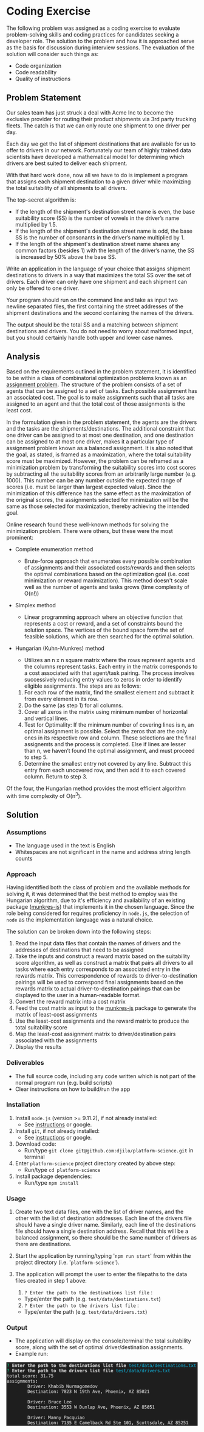 # Coding Exercise

The following problem was assigned as a coding exercise to evaluate problem-solving skills and coding practices for candidates seeking a developer role. The solution to the problem and how it is approached serve as the basis for discussion during interview sessions. The evaluation of the solution will consider such things as:

- Code organization
- Code readability
- Quality of instructions

## Problem Statement

Our sales team has just struck a deal with Acme Inc to become the exclusive provider for routing their product shipments via 3rd party trucking fleets. The catch is that we can only route one shipment to one driver per day.

Each day we get the list of shipment destinations that are available for us to offer to drivers in our network. Fortunately our team of highly trained data scientists have developed a mathematical model for determining which drivers are best suited to deliver each shipment.

With that hard work done, now all we have to do is implement a program that assigns each shipment destination to a given driver while maximizing the total suitability of all shipments to all drivers.

The top-secret algorithm is:

- If the length of the shipment's destination street name is even, the base suitability score (SS) is the number of vowels in the driver’s name multiplied by 1.5.
- If the length of the shipment's destination street name is odd, the base SS is the number of consonants in the driver’s name multiplied by 1.
- If the length of the shipment's destination street name shares any common factors (besides 1) with the length of the driver’s name, the SS is increased by 50% above the base SS.

Write an application in the language of your choice that assigns shipment destinations to drivers in a way that maximizes the total SS over the set of drivers. Each driver can only have one shipment and each shipment can only be offered to one driver. 

Your program should run on the command line and take as input two newline separated files, the first containing the street addresses of the shipment destinations and the second containing the names of the drivers.

The output should be the total SS and a matching between shipment destinations and drivers. You do not need to worry about malformed input, but you should certainly handle both upper and lower case names.

## Analysis

Based on the requirements outlined in the problem statement, it is identified to be within a class of combinatorial optimization problems known as an [assignment problem](https://en.wikipedia.org/wiki/Assignment_problem). The structure of the problem consists of a set of agents that can be assigned to a set of tasks. Each possible assignment has an associated cost. The goal is to make assignments such that all tasks are assigned to an agent and that the total cost of those assignments is the least cost. 

In the formulation given in the problem statement, the agents are the drivers and the tasks are the shipments/destinations. The additional constraint that one driver can be assigned to at most one destination, and one destination can be assigned to at most one driver, makes it a particular type of assignment problem known as a balanced assignment. It is also noted that the goal, as stated, is framed as a maximization, where the total suitability score must be maximized. However, the problem can be reframed as a minimization problem by transforming the suitability scores into cost scores by subtracting all the suitability scores from an arbitrarily large number (e.g. 1000). This number can be any number outside the expected range of scores (i.e. must be larger than largest expected value). Since the minimization of this difference has the same effect as the maximization of the original scores, the assignments selected for minimization will be the same as those selected for maximization, thereby achieving the intended goal.

Online research found these well-known methods for solving the minimization problem. There were others, but these were the most prominent:

- Complete enumeration method
  - Brute-force approach that enumerates every possible combination of assignments and their associated costs/rewards and then selects the optimal combinations based on the optimization goal (i.e. cost minimization or reward maximization). This method doesn't scale well as the number of agents and tasks grows (time complexity of O(n!))
- Simplex method
  - Linear programming approach where an objective function that represents a cost or reward, and a set of constraints bound the solution space. The vertices of the bound space form the set of feasible solutions, which are then searched for the optimal solution.
- Hungarian (Kuhn-Munkres) method
  - Utilizes an n x n square matrix where the rows represent agents and the columns represent tasks. Each entry in the matrix corresponds to a cost associated with that agent/task pairing. The process involves successively reducing entry values to zeros in order to identify eligible assignments. The steps are as follows:
  
  1. For each row of the matrix, find the smallest element and subtract it from every element in its row.
  2. Do the same (as step 1) for all columns.
  3. Cover all zeros in the matrix using minimum number of horizontal and vertical lines.
  4. Test for Optimality: If the minimum number of covering lines is n, an optimal assignment is possible. Select the zeros that are the only ones in its respective row and column. These selections are the final assignemts and the process is completed. Else if lines are lesser than n, we haven’t found the optimal assignment, and must proceed to step 5.
  5. Determine the smallest entry not covered by any line. Subtract this entry from each uncovered row, and then add it to each covered column. Return to step 3.

Of the four, the Hungarian method provides the most efficient algorithm with time complexity of O(n<sup>3</sup>). 

## Solution

### Assumptions

- The language used in the text is English
- Whitespaces are not significant in the name and address string length counts

### Approach

Having identified both the class of problem and the available methods for solving it, it was determined that the best method to employ was the Hungarian algorithm, due to it's efficiency and availability of an existing package ([munkres-js](https://github.com/addaleax/munkres-js)) that implements it in the chosen language. Since the role being considered for requires proficiency in `node.js`, the selection of `node` as the implementation language was a natural choice.

The solution can be broken down into the following steps:

1. Read the input data files that contain the names of drivers and the addresses of destinations that need to be assigned
2. Take the inputs and construct a reward matrix based on the suitability score algorithm, as well as construct a matrix that pairs all drivers to all tasks where each entry corresponds to an associated entry in the rewards matrix. This correspondence of rewards to driver-to-destination pairings will be used to correspond final assignments based on the rewards matrix to actual driver-to-destination pairings that can be displayed to the user in a human-readable format.
3. Convert the reward matrix into a cost matrix
4. Feed the cost matrix as input to the [munkres-js](https://github.com/addaleax/munkres-js) package to generate the matrix of least-cost assignments
5. Use the least-cost assignments and the reward matrix to produce the total suitability score
6. Map the least-cost assignment matrix to driver/destination pairs associated with the assignments
7. Display the results

### Deliverables

- The full source code, including any code written which is not part of the normal program run (e.g. build scripts)
- Clear instructions on how to build/run the app

### Installation

1. Install `node.js` (version >= 9.11.2), if not already installed:
   - See [instructions](https://nodejs.org/en/download/package-manager/) or google.
2. Install `git`, if not already installed:
   - See [instructions](https://git-scm.com/book/en/v2/Getting-Started-Installing-Git) or google.
3. Download code:
   - Run/type `git clone git@github.com:djilo/platform-science.git` in terminal 
4. Enter `platform-science` project directory created by above step:
   - Run/type `cd platform-science`
5. Install package dependencies:
   - Run/type `npm install`

### Usage

1. Create two text data files, one with the list of driver names, and the other with the list of destination addresses. Each line of the drivers file should have a single driver name. Similarly, each line of the destinations file should have a single destination address. Recall that this will be a balanced assignment, so there should be the same number of drivers as there are destinations.

2. Start the application by running/typing '`npm run start`' from within the project directory (i.e. '`platform-science`').

3. The application will prompt the user to enter the filepaths to the data files created in step 1 above:

   1.  `? Enter the path to the destinations list file` :
      - Type/enter the path (e.g. `test/data/destinations.txt`)

   2.  `? Enter the path to the drivers list file` :
      - Type/enter the path (e.g. `test/data/drivers.txt`)

### Output

- The application will display on the console/terminal the total suitability score, along with the set of optimal driver/destination assignments.
- Example run:

![Example output](img/ExampleOutput.png?raw=true)

